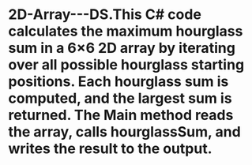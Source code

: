 # 2D-Array---DS.This C# code calculates the maximum hourglass sum in a 6×6 2D array by iterating over all possible hourglass starting positions. Each hourglass sum is computed, and the largest sum is returned. The Main method reads the array, calls hourglassSum, and writes the result to the output.
